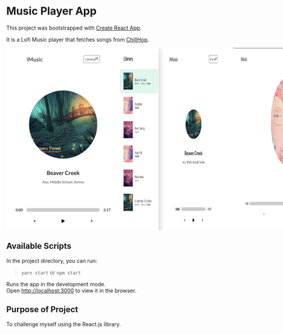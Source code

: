# Music Player App

This project was bootstrapped with [Create React App](https://github.com/facebook/create-react-app).

It is a Lofi Music player that fetches songs from [ChillHop](https://chillhop.com).

<div style="display: flex;">
<img src="https://github.com/superchrisho/superchrisho.github.io/blob/master/GitHubImages/Musicplayer1.jpg" width="300"/>
<img src="https://github.com/superchrisho/superchrisho.github.io/blob/master/GitHubImages/Musicplayer2.jpg" width="300"/>
<img src="https://github.com/superchrisho/superchrisho.github.io/blob/master/GitHubImages/Musicplayer3.jpg" width="300"/>
</div>

## Available Scripts

In the project directory, you can run:

> `yarn start` or `npm start`

Runs the app in the development mode.\
Open [http://localhost:3000](http://localhost:3000) to view it in the browser.

## Purpose of Project

To challenge myself using the React.js library.
